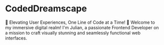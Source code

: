 # CodedDreamscape
🚀 Elevating User Experiences, One Line of Code at a Time! 🎉  Welcome to my immersive digital realm! I'm Julian, a passionate Frontend Developer on a mission to craft visually stunning and seamlessly functional web interfaces. 
